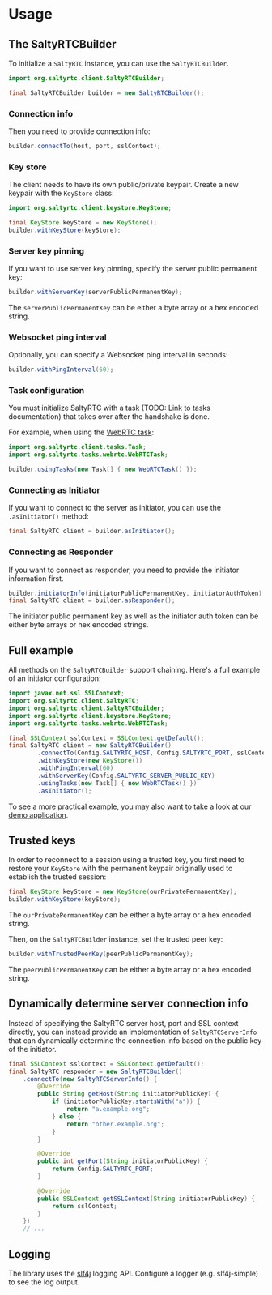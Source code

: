 # Usage

## The SaltyRTCBuilder

To initialize a `SaltyRTC` instance, you can use the `SaltyRTCBuilder`.

```java
import org.saltyrtc.client.SaltyRTCBuilder;

final SaltyRTCBuilder builder = new SaltyRTCBuilder();
```

### Connection info

Then you need to provide connection info:

```java
builder.connectTo(host, port, sslContext);
```

### Key store

The client needs to have its own public/private keypair. Create a new keypair
with the `KeyStore` class:

```java
import org.saltyrtc.client.keystore.KeyStore;

final KeyStore keyStore = new KeyStore();
builder.withKeyStore(keyStore);
```

### Server key pinning

If you want to use server key pinning, specify the server public permanent key:

```java
builder.withServerKey(serverPublicPermanentKey);
```

The `serverPublicPermanentKey` can be either a byte array or a hex encoded string.

### Websocket ping interval

Optionally, you can specify a Websocket ping interval in seconds:

```java
builder.withPingInterval(60);
```

### Task configuration

You must initialize SaltyRTC with a task (TODO: Link to tasks documentation)
that takes over after the handshake is done.

For example, when using the [WebRTC task](https://github.com/saltyrtc/saltyrtc-task-webrtc-java):

```java
import org.saltyrtc.client.tasks.Task;
import org.saltyrtc.tasks.webrtc.WebRTCTask;

builder.usingTasks(new Task[] { new WebRTCTask() });
```

### Connecting as Initiator

If you want to connect to the server as initiator, you can use the `.asInitiator()` method:

```java
final SaltyRTC client = builder.asInitiator();
```

### Connecting as Responder

If you want to connect as responder, you need to provide the initiator information first.

```java
builder.initiatorInfo(initiatorPublicPermanentKey, initiatorAuthToken);
final SaltyRTC client = builder.asResponder();
```

The initiator public permanent key as well as the initiator auth token can be
either byte arrays or hex encoded strings.

## Full example

All methods on the `SaltyRTCBuilder` support chaining. Here's a full example of an initiator configuration:

```java
import javax.net.ssl.SSLContext;
import org.saltyrtc.client.SaltyRTC;
import org.saltyrtc.client.SaltyRTCBuilder;
import org.saltyrtc.client.keystore.KeyStore;
import org.saltyrtc.tasks.webrtc.WebRTCTask;

final SSLContext sslContext = SSLContext.getDefault();
final SaltyRTC client = new SaltyRTCBuilder()
        .connectTo(Config.SALTYRTC_HOST, Config.SALTYRTC_PORT, sslContext)
        .withKeyStore(new KeyStore())
        .withPingInterval(60)
        .withServerKey(Config.SALTYRTC_SERVER_PUBLIC_KEY)
        .usingTasks(new Task[] { new WebRTCTask() })
        .asInitiator();
```

To see a more practical example, you may also want to take a look at our
[demo application](https://github.com/saltyrtc/saltyrtc-demo).

## Trusted keys

In order to reconnect to a session using a trusted key, you first need to
restore your `KeyStore` with the permanent keypair originally used to establish
the trusted session:

```java
final KeyStore keyStore = new KeyStore(ourPrivatePermanentKey);
builder.withKeyStore(keyStore);
```

The `ourPrivatePermanentKey` can be either a byte array or a hex encoded string.

Then, on the `SaltyRTCBuilder` instance, set the trusted peer key:

```java
builder.withTrustedPeerKey(peerPublicPermanentKey);
```

The `peerPublicPermanentKey` can be either a byte array or a hex encoded string.

## Dynamically determine server connection info

Instead of specifying the SaltyRTC server host, port and SSL context directly,
you can instead provide an implementation of `SaltyRTCServerInfo` that can
dynamically determine the connection info based on the public key of the
initiator.

```java
final SSLContext sslContext = SSLContext.getDefault();
final SaltyRTC responder = new SaltyRTCBuilder()
    .connectTo(new SaltyRTCServerInfo() {
        @Override
        public String getHost(String initiatorPublicKey) {
            if (initiatorPublicKey.startsWith("a")) {
                return "a.example.org";
            } else {
                return "other.example.org";
            }
        }

        @Override
        public int getPort(String initiatorPublicKey) {
            return Config.SALTYRTC_PORT;
        }

        @Override
        public SSLContext getSSLContext(String initiatorPublicKey) {
            return sslContext;
        }
    })
    // ...
```

## Logging

The library uses the [slf4j](https://www.slf4j.org/) logging API. Configure
a logger (e.g. slf4j-simple) to see the log output.
